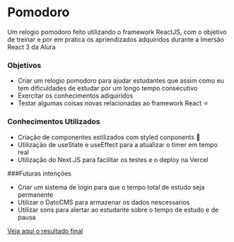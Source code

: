 # Pomodoro

Um relogio pomodoro feito utilizando o framework ReactJS, com o objetivo de treinar e por em pratica os apriendizados adquiridos durante a Imersão React 3 da Alura

### Objetivos
* Criar um relogio pomodoro para ajudar estudantes que assim como eu tem dificuldades de estudar por um longo tempo consecutivo
* Exercitar os conhecimentos adiquiridos
* Testar algumas coisas novas relacionadas ao framework React :atom_symbol:

### Conhecimentos Utilizados
* Criação de componentes estilizados com styled conponents :nail_care:
* Utilização de useState e useEffect para a atualizar o timer em tempo real
* Utilização do Next.JS para facilitar os testes e o deploy na Vercel

###Futuras intenções
* Criar um sistema de login para que o tempo total de estudo seja permanente
* Utilizar o DatoCMS para armazenar os dados nescessarios
* Utilizar sons para alertar ao estudante sobre o tempo de estudo e de pausa

[Veja aqui o resultado final](https://relochinho.vercel.app)
